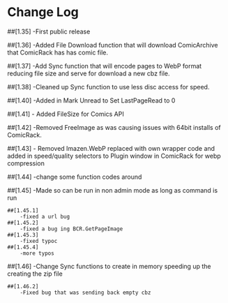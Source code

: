﻿# Change Log

##[1.35]
	-First public release

##[1.36]
	-Added File Download function that will download ComicArchive that ComicRack has has comic file.

##[1.37]
	-Add Sync function that will encode pages to WebP format reducing file size and serve for download a new
	cbz file.

##[1.38]
	-Cleaned up Sync function to use less disc access for speed.

##[1.40]
	-Added in Mark Unread to Set LastPageRead to 0

##[1.41]
	- Added FileSize for Comics API

##[1.42]
	-Removed FreeImage as was causing issues with 64bit installs of ComicRack.

##[1.43]
	- Removed Imazen.WebP replaced with own wrapper code and added in speed/quality selectors  to Plugin window 
	  in ComicRack for webp compression

##[1.44]
	-change some function codes around

##[1.45]
	-Made so can be run in non admin mode as long as command is run
	
	##[1.45.1]
		-fixed a url bug
	##[1.45.2]
		-fixed a bug ing BCR.GetPageImage
	##[1.45.3]
		-fixed typoc
	##[1.45.4]
		-more typos
##[1.46]
	-Change Sync functions to create in memory speeding up
	the creating the zip file
	
	##[1.46.2]
		-Fixed bug that was sending back empty cbz